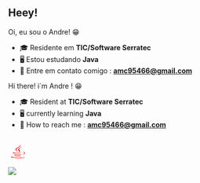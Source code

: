 ## Heey!

Oi, eu sou o Andre! 😁

- 🎓 Residente em **TIC/Software Serratec**
- 🖥 Estou estudando **Java**
- 📩 Entre em contato comigo : **amc95466@gmail.com**


Hi there! i´m Andre ! 😁

- 🎓 Resident at **TIC/Software Serratec**
- 🖥 currently learning **Java**
- 📩 How to reach me : **amc95466@gmail.com**


<div style="display: inline_block"><br>
  <img align="center" alt="Rafa-Js" height="30" width="40" src="https://raw.githubusercontent.com/devicons/devicon/master/icons/java/java-plain.svg">
  
</div><br>

<div>  
  <a href=https://www.linkedin.com/in/andre-maia-74b9a5162/" target="_blank"><img src="https://img.shields.io/badge/-LinkedIn-%230077B5?style=for-the-badge&logo=linkedin&logoColor=white" target="_blank"></a> 
  
</div>
